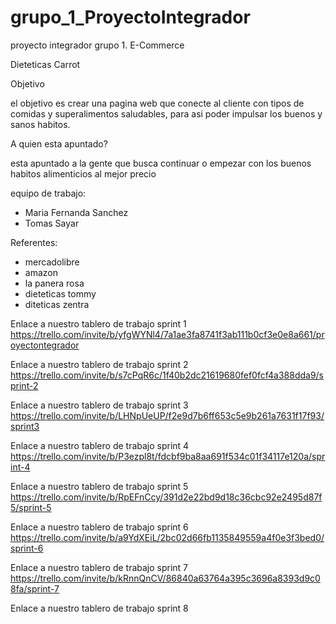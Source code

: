 # grupo_1_ProyectoIntegrador

proyecto integrador grupo 1. E-Commerce

Dieteticas Carrot

Objetivo

el objetivo es crear una pagina web que conecte al cliente con tipos
de comidas y superalimentos saludables, para asi poder impulsar los
buenos y sanos habitos.

A quien esta apuntado?

esta apuntado a la gente que busca continuar o empezar con los
buenos habitos alimenticios al mejor precio

equipo de trabajo:

-   Maria Fernanda Sanchez
-   Tomas Sayar

Referentes:

-   mercadolibre
-   amazon
-   la panera rosa
-   dieteticas tommy
-   diteticas zentra

Enlace a nuestro tablero de trabajo sprint 1
https://trello.com/invite/b/yfgWYNl4/7a1ae3fa8741f3ab111b0cf3e0e8a661/proyectontegrador

Enlace a nuestro tablero de trabajo sprint 2
https://trello.com/invite/b/s7cPqR6c/1f40b2dc21619680fef0fcf4a388dda9/sprint-2

Enlace a nuestro tablero de trabajo sprint 3
https://trello.com/invite/b/LHNpUeUP/f2e9d7b6ff653c5e9b261a7631f17f93/sprint3

Enlace a nuestro tablero de trabajo sprint 4
https://trello.com/invite/b/P3ezpl8t/fdcbf9ba8aa691f534c01f34117e120a/sprint-4

Enlace a nuestro tablero de trabajo sprint 5
https://trello.com/invite/b/RpEFnCcy/391d2e22bd9d18c36cbc92e2495d87f5/sprint-5

Enlace a nuestro tablero de trabajo sprint 6
https://trello.com/invite/b/a9YdXEiL/2bc02d66fb1135849559a4f0e3f3bed0/sprint-6

Enlace a nuestro tablero de trabajo sprint 7
https://trello.com/invite/b/kRnnQnCV/86840a63764a395c3696a8393d9c08fa/sprint-7

Enlace a nuestro tablero de trabajo sprint 8
